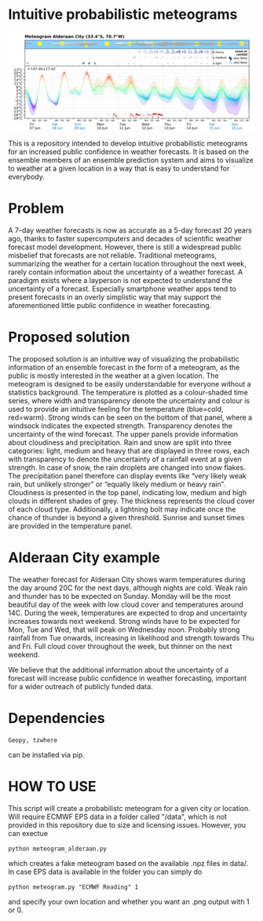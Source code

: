 # Intuitive probabilistic meteograms
![meteogram](examples/meteogram_Alderaan%20City.png?raw=true "Meteogram")

This is a repository intended to develop intuitive probabilistic meteograms for an increased public confidence in weather forecasts. It is based on the ensemble members of an ensemble prediction system and aims to visualize to weather at a given location in a way that is easy to understand for everybody.

# Problem

A 7-day weather forecasts is now as accurate as a 5-day forecast 20 years ago, thanks to faster supercomputers and decades of scientific weather forecast model development. However, there is still a widespread public misbelief that forecasts are not reliable. Traditional meteograms, summarizing the weather for a certain location throughout the next week, rarely contain information about the uncertainty of a weather forecast. A paradigm exists where a layperson is not expected to understand the uncertainty of a forecast. Especially smartphone weather apps tend to present forecasts in an overly simplistic way that may support the aforementioned little public confidence in weather forecasting.

# Proposed solution

The proposed solution is an intuitive way of visualizing the probabilistic information of an ensemble forecast in the form of a meteogram, as the public is mostly interested in the weather at a given location. The meteogram is designed to be easily understandable for everyone without a statistics background. The temperature is plotted as a colour-shaded time series, where width and transparency denote the uncertainty and colour is used to provide an intuitive feeling for the temperature (blue=cold, red=warm). Strong winds can be seen on the bottom of that panel, where a windsock indicates the expected strength. Transparency denotes the uncertainty of the wind forecast. The upper panels provide information about cloudiness and precipitation. Rain and snow are split into three categories: light, medium and heavy that are displayed in three rows, each with transparency to denote the uncertainty of a rainfall event at a given strength. In case of snow, the rain droplets are changed into snow flakes. The precipitation panel therefore can display events like “very likely weak rain, but unlikely stronger” or “equally likely medium or heavy rain”. Cloudiness is presented in the top panel, indicating low, medium and high clouds in different shades of grey. The thickness represents the cloud cover of each cloud type. Additionally, a lightning bolt may indicate once the chance of thunder is beyond a given threshold. Sunrise and sunset times are provided in the temperature panel.

# Alderaan City example

The weather forecast for Alderaan City shows warm temperatures during the day around 20C for the next days, although nights are cold. Weak rain and thunder has to be expected on Sunday. Monday will be the most beautiful day of the week with low cloud cover and temperatures around 14C. During the week, temperatures are expected to drop and uncertainty increases towards next weekend. Strong winds have to be expected for Mon, Tue and Wed, that will peak on Wednesday noon. Probably strong rainfall from Tue onwards, increasing in likelihood and strength towards Thu and Fri. Full cloud cover throughout the week, but thinner on the next weekend.

We believe that the additional information about the uncertainty of a forecast will increase public confidence in weather forecasting, important for a wider outreach of publicly funded data.

# Dependencies

    Geopy, tzwhere

can be installed via pip.

# HOW TO USE

This script will create a probabilistc meteogram for a given city or location. Will require ECMWF EPS data in a folder called "/data", which is not provided in this repository due to size and licensing issues. However, you can exectue

    python meteogram_alderaan.py
    
which creates a fake meteogram based on the available .npz files in data/. In case EPS data is available in the folder you can simply do

    python meteogram.py "ECMWF Reading" 1

and specify your own location and whether you want an .png output with 1 or 0.
